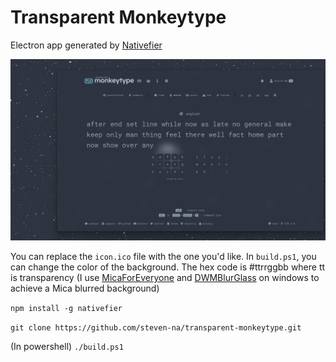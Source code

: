 # Transparent Monkeytype
Electron app generated by [Nativefier](https://github.com/nativefier/nativefier)

![example](./ss.png)

You can replace the `icon.ico` file with the one you'd like.
In `build.ps1`, you can change the color of the background. The hex code is #ttrrggbb where tt is transparency (I use [MicaForEveryone](https://github.com/MicaForEveryone/MicaForEveryone/) and [DWMBlurGlass](https://github.com/Maplespe/DWMBlurGlass) on windows to achieve a Mica blurred background)

`npm install -g nativefier`

`git clone https://github.com/steven-na/transparent-monkeytype.git`

(In powershell) `./build.ps1`


